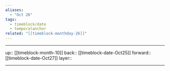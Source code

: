 ```yaml
---
aliases:
  - "Oct 26"
tags:
  - timeblock/date
  - temporalanchor
related: "[[timeblock-monthday-26]]"
---
```




***

up:: [[timeblock-month-10]]
back:: [[timeblock-date-Oct25]]
forward:: [[timeblock-date-Oct27]]
layer:: 

***

